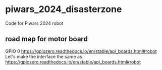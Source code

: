 # piwars_2024_disasterzone

Code for Piwars 2024 robot

## road map for motor board

GPIO 0 https://gpiozero.readthedocs.io/en/stable/api_boards.html#robot
Let's make the interface the same as https://gpiozero.readthedocs.io/en/stable/api_boards.html#robot